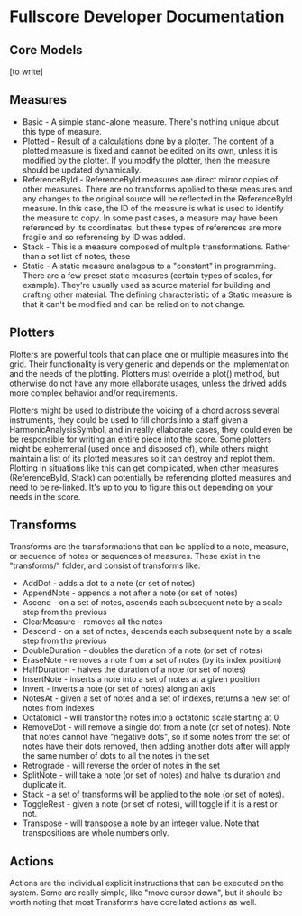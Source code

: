 # Fullscore Developer Documentation

## Core Models

[to write]


## Measures

- Basic - A simple stand-alone measure. There's nothing unique about this type of measure.
- Plotted - Result of a calculations done by a plotter.  The content of a plotted measure is fixed and cannot be edited on its own, unless it is modified by the plotter.  If you modify the plotter, then the measure should be updated dynamically.
- ReferenceById - ReferenceById measures are direct mirror copies of other measures.  There are no transforms applied to these measures and any changes to the original source will be reflected in the ReferenceById measure.  In this case, the ID of the measure is what is used to identify the measure to copy.  In some past cases, a measure may have been referenced by its coordinates, but these types of references are more fragile and so referencing by ID was added.
- Stack - This is a measure composed of multiple transformations.  Rather than a set list of notes, these
- Static - A static measure analagous to a "constant" in programming.  There are a few preset static measures (certain types of scales, for example). They're usually used as source material for building and crafting other material.  The defining characteristic of a Static measure is that it can't be modified and can be relied on to not change.

## Plotters

Plotters are powerful tools that can place one or multiple measures into the grid.  Their functionality is very generic and depends on the implementation and the needs of the plotting.  Plotters must override a plot() method, but otherwise do not have any more ellaborate usages, unless the drived adds more complex behavior and/or requirements.

Plotters might be used to distribute the voicing of a chord across several instruments, they could be used to fill chords into a staff given a HarmonicAnalysisSymbol, and in really ellaborate cases, they could even be be responsible for writing an entire piece into the score. Some plotters might be ephemerial (used once and disposed of), while others might maintain a list of its plotted measures so it can destroy and replot them.  Plotting in situations like this can get complicated, when other measures (ReferenceById, Stack) can potentially be referencing plotted measures and need to be re-linked. It's up to you to figure this out depending on your needs in the score.


## Transforms

Transforms are the transformations that can be applied to a note, measure, or sequence of notes or sequences of measures.  These exist in the "transforms/" folder, and consist of transforms like:

- AddDot - adds a dot to a note (or set of notes)
- AppendNote - appends a not after a note (or set of notes)
- Ascend - on a set of notes, ascends each subsequent note by a scale step from the previous
- ClearMeasure - removes all the notes
- Descend - on a set of notes, descends each subsequent note by a scale step from the previous
- DoubleDuration - doubles the duration of a note (or set of notes)
- EraseNote - removes a note from a set of notes (by its index position)
- HalfDuration - halves the duration of a note (or set of notes)
- InsertNote - inserts a note into a set of notes at a given position
- Invert - inverts a note (or set of notes) along an axis
- NotesAt - given a set of notes and a set of indexes, returns a new set of notes from indexes
- Octatonic1 - will transfor the notes into a octatonic scale starting at 0
- RemoveDot - will remove a single dot from a note (or set of notes).  Note that notes cannot have "negative dots", so if some notes from the set of notes have their dots removed, then adding another dots after will apply the same number of dots to all the notes in the set
- Retrograde - will reverse the order of notes in the set
- SplitNote - will take a note (or set of notes) and halve its duration and duplicate it.
- Stack - a set of transforms will be applied to the note (or set of notes).
- ToggleRest - given a note (or set of notes), will toggle if it is a rest or not.
- Transpose - will transpose a note by an integer value.  Note that transpositions are whole numbers only.

## Actions

Actions are the individual explicit instructions that can be executed on the system.  Some are really simple, like "move cursor down", but it should be worth noting that most Transforms have corellated actions as well.
